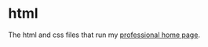 # html

The html and css files that run my [professional home page](http://faculty.washington.edu/mpurcell/). 
